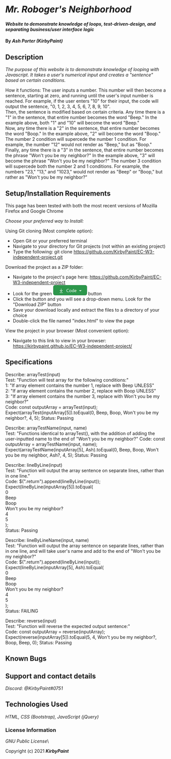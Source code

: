 # _Mr. Roboger's Neighborhood_

#### _Website to demonstrate knowledge of loops, test-driven-design, and separating business/user interface logic_

#### By _**Ash Porter (KirbyPaint)**_

## Description

_The purpose of this website is to demonstrate knowledge of looping with Javascript. It takes a user's numerical input and creates a "sentence" based on certain conditions._

How it functions:
The user inputs a number. This number will then become a sentence, starting at zero, and running until the user's input number is reached. For example, if the user enters "10" for their input, the code will output the sentence, "0, 1, 2, 3, 4, 5, 6, 7, 8, 9, 10".\
Then, the sentence is modified based on certain criteria. Any time there is a "1" in the sentence, that entire number becomes the word "Beep." In the example above, both "1" and "10" will become the word "Beep."\
Now, any time there is a "2" in the sentence, that entire number becomes the word "Boop." In the example above, "2" will become the word "Boop." The number 2 condition will supercede the number 1 condition. For example, the number "12" would not render as "Beep," but as "Boop."\
Finally, any time there is a "3" in the sentence, that entire number becomes the phrase "Won't you be my neighbor?" In the example above, "3" will become the phrase "Won't you be my neighbor?" The number 3 condition will supercede both the number 2 and 1 conditions. For example, the numbers "23," "13," and "1023," would not render as "Beep" or "Boop," but rather as "Won't you be my neighbor?"

## Setup/Installation Requirements

This page has been tested with both the most recent versions of Mozilla Firefox and Google Chrome

_Choose your preferred way to Install:_

Using Git cloning (Most complete option):
* Open Git or your preferred terminal
* Navigate to your directory for Git projects (not within an existing project)
* Type the following: git clone https://github.com/KirbyPaint/EC-W3-independent-project.git

Download the project as a ZIP folder:
* Navigate to the project's page here: https://github.com/KirbyPaint/EC-W3-independent-project
* Look for the green  ![code button](img/code.png?raw=true "code button")  button
* Click the button and you will see a drop-down menu. Look for the "Download ZIP" button
* Save your download locally and extract the files to a directory of your choice
* Double-click the file named "index.html" to view the page

View the project in your browser (Most convenient option):
* Navigate to this link to view in your browser: https://kirbypaint.github.io/EC-W3-independent-project/

## Specifications

Describe: arrayTest(input)\
Test: "Function will test array for the following conditions:"\
1: "If array element contains the number 1, replace with Beep UNLESS"\
2: "If array element contains the number 2, replace with Boop UNLESS"\
3: "If array element contains the number 3, replace with Won't you be my neighbor?"\
Code: const outputArray = arrayTest(input);\
Expect(arrayTest(inputArray[5]).toEqual(0, Beep, Boop, Won't you be my neighbor?, 4, 5);
Status: Passing

Describe: arrayTestName(input, name)\
Test: "Functions identical to arrayTest(), with the addition of adding the user-inputted name to the end of "Won't you be my neighbor?"
Code: const outputArray = arrayTestName(input, name);\
Expect(arrayTestName(inputArray[5], Ash).toEqual(0, Beep, Boop, Won't you be my neighbor, Ash?, 4, 5);
Status: Passing

Describe: lineByLine(input)\
Test: "Function will output the array sentence on separate lines, rather than in one line."\
Code: $(".return").append(lineByLine(input));\
Expect(lineByLine(inputArray[5]).toEqual(\
0\
Beep\
Boop\
Won't you be my neighbor?\
4\
5\
);\
Status: Passing

Describe: lineByLineName(input, name)\
Test: "Function will output the array sentence on separate lines, rather than in one line, and will take user's name and add to the end of "Won't you be my neighbor?"\
Code: $(".return").append(lineByLine(input));\
Expect(lineByLine(inputArray[5], Ash).toEqual(\
0\
Beep\
Boop\
Won't you be my neighbor?\
4\
5\
);\
Status: FAILING

Describe: reverse(input)\
Test: "Function will reverse the expected output sentence:"\
Code: const outputArray = reverse(inputArray);\
Expect(reverse(inputArray[5]).toEqual(5, 4, Won't you be my neighbor?, Boop, Beep, 0);
Status: Passing

## Known Bugs

## Support and contact details

_Discord: @KirbyPaint#0751_

## Technologies Used

_HTML, CSS (Bootstrap), JavaScript (jQuery)_

### License Information

_GNU Public License_\

Copyright (c) 2021 **_KirbyPaint_**